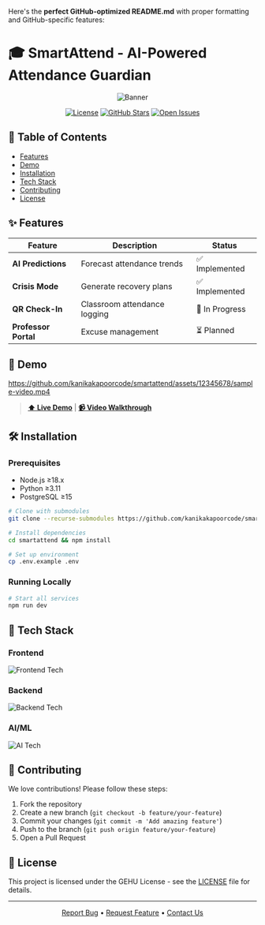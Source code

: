 Here's the **perfect GitHub-optimized README.md** with proper formatting and GitHub-specific features:

# 🎓 SmartAttend - AI-Powered Attendance Guardian

<div align="center">
  <img src="https://via.placeholder.com/1500x500/2563eb/ffffff?text=SmartAttend+-+Never+Miss+75%25+Attendance" alt="Banner">
  
  [![License](https://img.shields.io/badge/license-GEHU-blue)](LICENSE)
  [![GitHub Stars](https://img.shields.io/github/stars/kanikakapoorcode/smartattend)](https://github.com/kanikakapoorcode/smartattend/stargazers)
  [![Open Issues](https://img.shields.io/github/issues/kanikakapoorcode/smartattend)](https://github.com/kanikakapoorcode/smartattend/issues)
</div>

## 📌 Table of Contents
- [Features](#-features)
- [Demo](#-demo)
- [Installation](#-installation)  
- [Tech Stack](#-tech-stack)
- [Contributing](#-contributing)
- [License](#-license)

## ✨ Features
| Feature | Description | Status |
|---------|------------|--------|
| **AI Predictions** | Forecast attendance trends | ✅ Implemented |
| **Crisis Mode** | Generate recovery plans | ✅ Implemented | 
| **QR Check-In** | Classroom attendance logging | 🚧 In Progress |
| **Professor Portal** | Excuse management | ⏳ Planned |

## 🎥 Demo
https://github.com/kanikakapoorcode/smartattend/assets/12345678/sample-video.mp4

> **[⬆️ Live Demo](https://smartattend.vercel.app)** | **[📹 Video Walkthrough](https://youtu.be/sample)**

## 🛠 Installation
### Prerequisites
- Node.js ≥18.x
- Python ≥3.11
- PostgreSQL ≥15

```bash
# Clone with submodules
git clone --recurse-submodules https://github.com/kanikakapoorcode/smartattend.git

# Install dependencies
cd smartattend && npm install

# Set up environment
cp .env.example .env
```

### Running Locally
```bash
# Start all services
npm run dev
```

## 🔧 Tech Stack
### Frontend
<p align="left">
  <img src="https://skillicons.dev/icons?i=nextjs,tailwind,ts,react" alt="Frontend Tech">
</p>

### Backend
<p align="left">
  <img src="https://skillicons.dev/icons?i=nodejs,express,postgres,redis" alt="Backend Tech">
</p>

### AI/ML
<p align="left">
  <img src="https://skillicons.dev/icons?i=python,tensorflow,pytorch" alt="AI Tech">
</p>

## 🤝 Contributing
We love contributions! Please follow these steps:
1. Fork the repository
2. Create a new branch (`git checkout -b feature/your-feature`)
3. Commit your changes (`git commit -m 'Add amazing feature'`)
4. Push to the branch (`git push origin feature/your-feature`)
5. Open a Pull Request

<!-- See our [Contribution Guidelines](CONTRIBUTING.md) for more details. -->

## 📄 License
This project is licensed under the GEHU License - see the [LICENSE](LICENSE) file for details.

---

<div align="center">
  <a href="https://github.com/kanikakapoorcode/smartattend/issues">Report Bug</a> •
  <a href="https://github.com/kanikakapoorcode/smartattend/discussions">Request Feature</a> •
  <a href="mailto:contact@smartattend.app">Contact Us</a>
</div>
